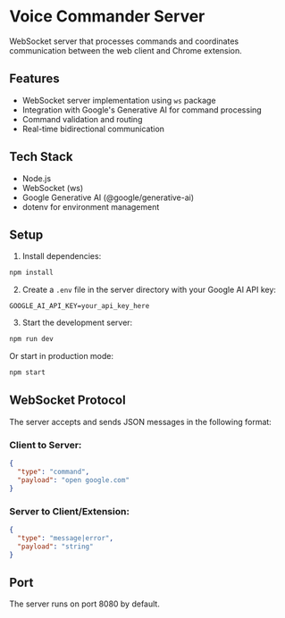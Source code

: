 # Voice Commander Server

WebSocket server that processes commands and coordinates communication between the web client and Chrome extension.

## Features

- WebSocket server implementation using `ws` package
- Integration with Google's Generative AI for command processing
- Command validation and routing
- Real-time bidirectional communication

## Tech Stack

- Node.js
- WebSocket (ws)
- Google Generative AI (@google/generative-ai)
- dotenv for environment management

## Setup

1. Install dependencies:

```bash
npm install
```

2. Create a `.env` file in the server directory with your Google AI API key:

```
GOOGLE_AI_API_KEY=your_api_key_here
```

3. Start the development server:

```bash
npm run dev
```

Or start in production mode:

```bash
npm start
```

## WebSocket Protocol

The server accepts and sends JSON messages in the following format:

### Client to Server:

```json
{
  "type": "command",
  "payload": "open google.com"
}
```

### Server to Client/Extension:

```json
{
  "type": "message|error",
  "payload": "string"
}
```

## Port

The server runs on port 8080 by default.

